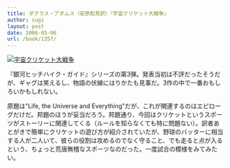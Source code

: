 ```yaml
---
title: ダグラス・アダムス（安原和見訳）『宇宙クリケット大戦争』
author: sugi
layout: post
date: 2006-05-06
url: /book/1357/
---
```

<a href="http://www.amazon.co.jp/exec/obidos/ASIN/4309462650/chezsugi-22/ref=nosim/" name="amazletlink" target="_blank"><img src="http://i0.wp.com/ec2.images-amazon.com/images/I/51MDCNJH72L.SL160.jpg?w=660" alt="宇宙クリケット大戦争" class="alignleft" data-recalc-dims="1" /></a>

『銀河ヒッチハイク・ガイド』シリーズの第3弾。発表当初は不評だったそうだが、ギャグは笑えるし、物語の伏線にはりかたも見事だ。3作の中で一番おもしろいかもしれない。

原題は"Life, the Universe and Everything"だが、これが関連するのはエピローグだけだ。邦題のほうが妥当だろう。邦題通り、今回はクリケットというスポーツがストーリーに関連してくる（ルールを知らなくても特に問題ない）。訳者あとがきで簡単にクリケットの遊び方が紹介されていたが、野球のバッターに相当する人が二人いて、彼らの役割は攻めるのでなく守ること、でも走ると点が入るという、ちょっと荒唐無稽なスポーツなのだった。一度試合の模様をみてみたい。

